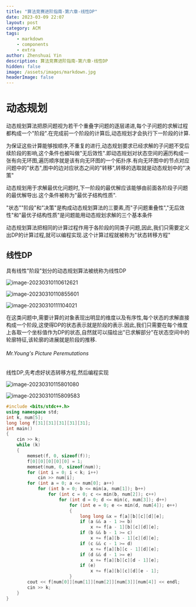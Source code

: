 ```yaml
---
title: "算法竞赛进阶指南-第六章-线性DP"
date: 2023-03-09 22:07
layout: post
category: ACM
tags:
    - markdown
    - components
    - extra
author: Zhenshuai Yin
description: 算法竞赛进阶指南-第六章-线性DP
hidden: false
image: /assets/images/markdown.jpg
headerImage: false
---
```


# 动态规划

动态规划算法把原问题视为若干个重叠字问题的逐层递进,每个子问题的求解过程都构成一个"阶段".在完成前一个阶段的计算后,动态规划才会执行下一阶段的计算.

为保证这些计算能够按顺序,不重复的进行,动态规划要求已经求解的子问题不受后续阶段的影响,这个条件也被叫做"无后效性".即动态规划对状态空间的遍历构成一张有向无环图,遍历顺序就是该有向无环图的一个拓扑序.有向无环图中的节点对应问题中的"状态",图中的边对应状态之间的"转移",转移的选取就是动态规划中的"决策"

动态规划用于求解最优化问题时,下一阶段的最优解应该能够由前面各阶段子问题的最优解导出.这个条件被称为"最优子结构性质".

"状态""阶段"和"决策"是构成动态规划算法的三要素,而"子问题重叠性","无后效性"和"最优子结构性质"是问题能用动态规划求解的三个基本条件

动态规划算法把相同的计算过程作用于各阶段的同类子问题,因此,我们只需要定义出DP的计算过程,就可以编程实现.这个计算过程就被称为"状态转移方程"

## 线性DP

具有线性"阶段"划分的动态规划算法被统称为线性DP

![image-20230310110612621](https://gitee.com/yzs1/picture/raw/master/Typora-Images/20230310110614.png)

![image-20230310110855601](https://gitee.com/yzs1/picture/raw/master/Typora-Images/20230310110856.png)

![image-20230310111104021](https://gitee.com/yzs1/picture/raw/master/Typora-Images/20230310111104.png)

在这类问题中,需要计算的对象表现出明显的维度以及有序性,每个状态的求解直接构成一个阶段,这使得DP的状态表示就是阶段的表示.因此,我们只需要在每个维度上各取一个坐标值作为DP的状态,自然就可以描绘出"已求解部分"在状态空间中的轮廓特征,该轮廓的进展就是阶段的推移.

###### Mr.Young's Picture Peremutations

线性DP,先考虑好状态转移方程,然后编程实现

![image-20230310115801080](https://gitee.com/yzs1/picture/raw/master/Typora-Images/20230310115802.png)

![image-20230310115809583](https://gitee.com/yzs1/picture/raw/master/Typora-Images/20230310115810.png)

```c++
#include <bits/stdc++.h>
using namespace std;
int k, num[5];
long long f[31][31][31][31][31];
int main()
{
    cin >> k;
    while (k)
    {
        memset(f, 0, sizeof(f));
        f[0][0][0][0][0] = 1;
        memset(num, 0, sizeof(num));
        for (int i = 0; i < k; i++)
            cin >> num[i];
        for (int a = 0; a <= num[0]; a++)
            for (int b = 0; b <= min(a, num[1]); b++)
                for (int c = 0; c <= min(b, num[2]); c++)
                    for (int d = 0; d <= min(c, num[3]); d++)
                        for (int e = 0; e <= min(d, num[4]); e++)
                        {
                            long long &x = f[a][b][c][d][e];
                            if (a && a - 1 >= b)
                                x += f[a - 1][b][c][d][e];
                            if (b && b - 1 >= c)
                                x += f[a][b - 1][c][d][e];
                            if (c && c - 1 >= d)
                                x += f[a][b][c - 1][d][e];
                            if (d && d - 1 >= e)
                                x += f[a][b][c][d - 1][e];
                            if (e)
                                x += f[a][b][c][d][e - 1];
                        }
        cout << f[num[0]][num[1]][num[2]][num[3]][num[4]] << endl;
        cin >> k;
    }
}
```

